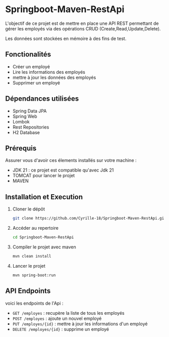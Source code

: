 # Springboot-Maven-RestApi
L'objectif de  ce projet est de mettre en place une API REST permettant de gérer les employés via des opérations CRUD (Create,Read,Update,Delete).

Les données sont stockées en mémoire à des fins de test.

## Fonctionalités 
* Créer un employé
* Lire les informations des employés
* mettre à jour les données des employés
* Supprimer un employé


## Dépendances utilisées 
  * Spring Data JPA
  * Spring Web
  * Lombok
  * Rest Repositories
  * H2 Database
    
## Prérequis 
Assurer vous d'avoir ces élements installés sur votre machine :
  * JDK 21 : ce projet est compatible qu'avec Jdk 21 
  * TOMCAT pour lancer le projet
  * MAVEN

## Installation et Execution 
1. Cloner le dépôt
   ```bash
   git clone https://github.com/Cyrille-18/Springboot-Maven-RestApi.git
2. Accéder au repertoire
   ```bash
   cd Springboot-Maven-RestApi
3. Compiler le projet avec maven
   ```bash
   mvn clean install
4. Lancer le projet
   ```bash
   mvn spring-boot:run
## API Endpoints
voici les endpoints de l'Api :
* ``GET /employes`` : recupère la liste de tous les employés
* ``POST /employes`` : ajoute un nouvel employé
* ``PUT /employes/{id}`` : mettre à jour les informations d'un employé
* ``DELETE /employes/{id}`` : supprime un employé
   
   
   

